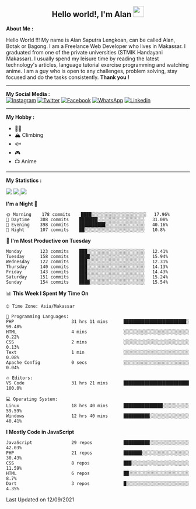 <h2 align="center">Hello world!, I'm Alan <img
        src="https://raw.githubusercontent.com/MartinHeinz/MartinHeinz/master/wave.gif" width="30px"></h2>

<p>
    <b>About Me :</b>
    <br>
    <p>
        Hello World !!! My name is Alan Saputra Lengkoan, can be called Alan, Botak or Bagong. I am a Freelance Web Developer who lives in Makassar. I graduated from one of the private universities (STMIK Handayani Makassar). I usually spend my leisure time by reading the latest technology's articles, language tutorial exercise programming and watching anime. I am a guy who is open to any challenges, problem solving, stay focused and do the tasks consistently. <strong>Thank you !</strong>
    </p>
</p>

<hr>

<p>
    <b>My Social Media :</b>
    <br>
    <a href="https://www.instagram.com/alanlengkoan"><img
            src="https://img.shields.io/badge/instagram-%23E4405F.svg?&style=for-the-badge&logo=instagram&logoColor=white"
            alt="Instagram"></a>
    <a href="https://twitter.com/LengkoanAlan"> <img
            src="https://img.shields.io/badge/twitter-%231DA1F2.svg?&style=for-the-badge&logo=twitter&logoColor=white"
            alt="Twitter"></a>
    <a href="https://web.facebook.com/alanlengkoan"><img
            src="https://img.shields.io/badge/facebook-%231877F2.svg?&style=for-the-badge&logo=facebook&logoColor=white"
            alt="Facebook"></a>
    <a href="https://api.whatsapp.com/send?phone=6285242907595"><img
            src="https://img.shields.io/badge/WHATSAPP-%2325D366.svg?&style=for-the-badge&logo=whatsapp&logoColor=white"
            alt="WhatsApp"></a>
    <a href="https://www.linkedin.com/in/alanlengkoan"><img
            src="https://img.shields.io/badge/linkedin-%230077B5.svg?&style=for-the-badge&logo=linkedin&logoColor=white"
            alt="Linkedin"></a>
</p>

<hr>

<p>
    <b>My Hobby :</b>
    <br>
    <ul>
        <li>&#x26F9;&#x1F3FB;</li>
        <li>&#x1F3D4; Climbing</li>
        <li>&#x1F41F;</li>
        <li>&#x1F3AE;</li>
        <li>&#x1F4FA; Anime</li>
    </ul>
</p>

<hr>

<b>My Statistics :</b>

<img src="https://komarev.com/ghpvc/?username=alanlengkoan&color=grey" />

<a href="https://github.com/alanlengkoan">
    <img src="https://github-readme-stats.vercel.app/api?username=alanlengkoan&show_icons=true&theme=dark" />
</a>

<a href="https://github.com/alanlengkoan">
    <img src="https://github-readme-stats.vercel.app/api/top-langs/?username=alanlengkoan&layout=compact&theme=dark" />
</a>

<!--START_SECTION:waka-->
**I'm a Night 🦉** 

```text
🌞 Morning    178 commits    ████░░░░░░░░░░░░░░░░░░░░░   17.96% 
🌆 Daytime    308 commits    ███████░░░░░░░░░░░░░░░░░░   31.08% 
🌃 Evening    398 commits    ██████████░░░░░░░░░░░░░░░   40.16% 
🌙 Night      107 commits    ██░░░░░░░░░░░░░░░░░░░░░░░   10.8%

```
📅 **I'm Most Productive on Tuesday** 

```text
Monday       123 commits    ███░░░░░░░░░░░░░░░░░░░░░░   12.41% 
Tuesday      158 commits    ████░░░░░░░░░░░░░░░░░░░░░   15.94% 
Wednesday    122 commits    ███░░░░░░░░░░░░░░░░░░░░░░   12.31% 
Thursday     140 commits    ███░░░░░░░░░░░░░░░░░░░░░░   14.13% 
Friday       143 commits    ███░░░░░░░░░░░░░░░░░░░░░░   14.43% 
Saturday     151 commits    ███░░░░░░░░░░░░░░░░░░░░░░   15.24% 
Sunday       154 commits    ████░░░░░░░░░░░░░░░░░░░░░   15.54%

```


📊 **This Week I Spent My Time On** 

```text
⌚︎ Time Zone: Asia/Makassar

💬 Programming Languages: 
PHP                      31 hrs 11 mins      ████████████████████████░   99.48% 
HTML                     4 mins              ░░░░░░░░░░░░░░░░░░░░░░░░░   0.22% 
CSS                      2 mins              ░░░░░░░░░░░░░░░░░░░░░░░░░   0.13% 
Text                     1 min               ░░░░░░░░░░░░░░░░░░░░░░░░░   0.08% 
Apache Config            0 secs              ░░░░░░░░░░░░░░░░░░░░░░░░░   0.04%

🔥 Editors: 
VS Code                  31 hrs 21 mins      █████████████████████████   100.0%

💻 Operating System: 
Linux                    18 hrs 40 mins      ███████████████░░░░░░░░░░   59.59% 
Windows                  12 hrs 40 mins      ██████████░░░░░░░░░░░░░░░   40.41%

```

**I Mostly Code in JavaScript** 

```text
JavaScript               29 repos            ██████████░░░░░░░░░░░░░░░   42.03% 
PHP                      21 repos            ███████░░░░░░░░░░░░░░░░░░   30.43% 
CSS                      8 repos             ███░░░░░░░░░░░░░░░░░░░░░░   11.59% 
HTML                     6 repos             ██░░░░░░░░░░░░░░░░░░░░░░░   8.7% 
Dart                     3 repos             █░░░░░░░░░░░░░░░░░░░░░░░░   4.35%

```



 Last Updated on 12/09/2021
<!--END_SECTION:waka-->